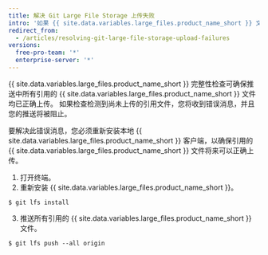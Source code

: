 ```yaml
---
title: 解决 Git Large File Storage 上传失败
intro: '如果 {{ site.data.variables.large_files.product_name_short }} 文件上传不正确，您可以采取几个步骤来解决上传错误。'
redirect_from:
  - /articles/resolving-git-large-file-storage-upload-failures
versions:
  free-pro-team: '*'
  enterprise-server: '*'
---
```


{{ site.data.variables.large_files.product_name_short }} 完整性检查可确保推送中所有引用的 {{ site.data.variables.large_files.product_name_short }} 文件均已正确上传。 如果检查检测到尚未上传的引用文件，您将收到错误消息，并且您的推送将被阻止。

要解决此错误消息，您必须重新安装本地 {{ site.data.variables.large_files.product_name_short }} 客户端，以确保引用的 {{ site.data.variables.large_files.product_name_short }} 文件将来可以正确上传。

1. 打开终端。
2. 重新安装 {{ site.data.variables.large_files.product_name_short }}。
  ```shell
  $ git lfs install
  ```
3. 推送所有引用的 {{ site.data.variables.large_files.product_name_short }} 文件。
  ```shell
  $ git lfs push --all origin
  ```

